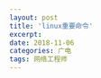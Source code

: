 ```yaml
---
layout: post
title: 'linux重要命令'
excerpt:
date: 2018-11-06
categories: 广电
tags: 网络工程师
---
```








